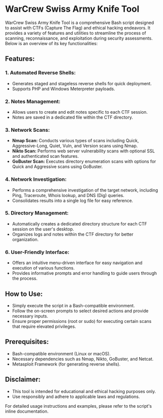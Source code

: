 # WarCrew Swiss Army Knife Tool

WarCrew Swiss Army Knife Tool is a comprehensive Bash script designed to assist with CTFs (Capture The Flag) and ethical hacking endeavors. It provides a variety of features and utilities to streamline the process of scanning, reconnaissance, and exploitation during security assessments. Below is an overview of its key functionalities:

## Features:

### 1. Automated Reverse Shells:
   - Generates staged and stageless reverse shells for quick deployment.
   - Supports PHP and Windows Meterpreter payloads.

### 2. Notes Management:
   - Allows users to create and edit notes specific to each CTF session.
   - Notes are saved in a dedicated file within the CTF directory.

### 3. Network Scans:
   - **Nmap Scan:** Conducts various types of scans including Quick, Aggressive-Long, Quiet, Vuln, and Version scans using Nmap.
   - **Nikto Scan:** Performs web server vulnerability scans with optional SSL and authenticated scan features.
   - **GoBuster Scan:** Executes directory enumeration scans with options for Quick and Aggressive scans using GoBuster.

### 4. Network Investigation:
   - Performs a comprehensive investigation of the target network, including Ping, Traceroute, Whois lookup, and DNS (Dig) queries.
   - Consolidates results into a single log file for easy reference.

### 5. Directory Management:
   - Automatically creates a dedicated directory structure for each CTF session on the user's desktop.
   - Organizes logs and notes within the CTF directory for better organization.

### 6. User-Friendly Interface:
   - Offers an intuitive menu-driven interface for easy navigation and execution of various functions.
   - Provides informative prompts and error handling to guide users through the process.

## How to Use:
   - Simply execute the script in a Bash-compatible environment.
   - Follow the on-screen prompts to select desired actions and provide necessary inputs.
   - Ensure proper permissions (root or sudo) for executing certain scans that require elevated privileges.

## Prerequisites:
   - Bash-compatible environment (Linux or macOS).
   - Necessary dependencies such as Nmap, Nikto, GoBuster, and Netcat.
   - Metasploit Framework (for generating reverse shells).

## Disclaimer:
   - This tool is intended for educational and ethical hacking purposes only.
   - Use responsibly and adhere to applicable laws and regulations.

For detailed usage instructions and examples, please refer to the script's inline documentation.
